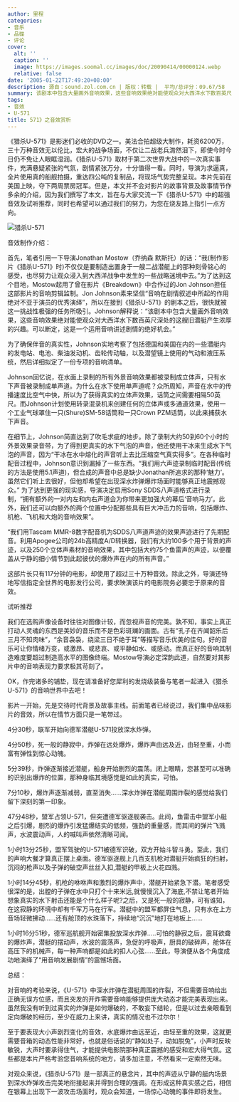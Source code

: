 ```yaml
---
author: 里程
categories:
- 音乐
- 品碟
- 评论
cover:
  alt: ''
  caption: ''
  image: https://images.soomal.cc/images/doc/20090414/00000124.webp
  relative: false
date: '2005-01-22T17:49:20+08:00'
description: 源自：sound.zol.com.cn | 版权：转载 |  平均/总评分：09.67/58
summary: 该剧本中包含大量画外音响效果，这些音响效果绝对能使观众对大西洋水下数百英尺深处的这艘旧潜艇产生浓厚的兴趣。可以断定，这是一个运用音响讲述剧情的绝好机会
tags:
- 音效
- U-571
title: 571》之音效赏析
---
```


《猎杀U-571》是影迷们必收的DVD之一。美法合拍超级大制作，耗资6200万，三十万种音效无以伦比，宏大的战争场面，不仅让二战老兵潸然泪下，即使今时今日仍不免让人眼眶湿润。《猎杀U-571》取材于第二次世界大战中的一次真实事件，充满悬疑紧张的气氛，剧情紧张万分，十分值得一看。同时，导演为求逼真，全片使用真的船舰拍摄，重达四公吨的复制品，将现场气势完整呈现。本片先前在美国上映，夺下两周票房冠军。但是，本文并不会对影片的故事背景及故事情节作多余的介绍，因为我们撰写了本文，旨在与大家交流一下《猎杀U-571》中的超强音效及试听推荐，同时也希望可以通过我们的努力，为您在烧友路上指引一点方向。

![猎杀U-571](https://images.soomal.cc/images/doc/20090414/00000124.webp)



音效制作介绍：

首先，笔者引用一下导演Jonathan Mostow（乔纳森 默斯托）的话：“我(制作影片《猎杀U-571》时)不仅仅是要制造出置身于一艘二战潜艇上的那种刻骨铭心的感受，也尽努力让观众浸入到大西洋战争中发生的一些战略迷境中去。”为了达到这个目地，Mostow起用了曾在影片《Breakdown》中合作过的Jon Johnson担任这部影片的音响剪辑监制。Jon Johnson素来坚信“音响在剧情叙述中所起的作用绝对不亚于演员的优秀演绎”，所以在接到《猎杀U-571》的剧本之后，很快就被这一挑战性极强的任务所吸引。Johnson解释说：“该剧本中包含大量画外音响效果，这些音响效果绝对能使观众对大西洋水下数百英尺深处的这艘旧潜艇产生浓厚的兴趣。可以断定，这是一个运用音响讲述剧情的绝好机会。”

为了确保伴音的真实性，Johnson实地考察了包括德国和美国在内的一些潜艇内的发电站、电池、柴油发动机、齿轮传动轴，以及潜望镜上使用的气动和液压系统，然后详细拟定了一份专项的音响清单。

Johnson回忆说，在水面上录制的所有外景音响效果都被录制成立体声，只有水下声音被录制成单声道。为什么在水下使用单声道呢？众所周知，声音在水中的传播速度比空气中快，所以为了获得真实的立体声效果，话筒之间需要相隔50英尺。而Johnson计划使用转录混录机来创建任何的立体声或多通道效果，使用一个工业气球罩住一只(Shure)SM-58话筒和一只Crown PZM话筒，以此来捕获水下声音。

在细节上，Johnson简直达到了吹毛求疵的地步。除了录制大约50到60个小时的外景效果录音带，为了得到更真实的水下气泡的声音，他还使用干冰来生成水下气泡的声音，因为“干冰在水中熔化的声音听上去比压缩空气真实得多”。在各种临时配音过程中，Johnson意识到漏掉了一些东西。“我们用六声迹录制临时配音(传统的方法是使用5.1声道)，但合成的声音中总是缺少Jonathan所追求的那种‘魅力’。虽然它们听上去很好，但他却希望在出现深水炸弹爆炸场面时能够真正地震撼观众。” 为了达到更强的现实感，导演决定启用Sony SDDS八声道格式进行录制，“拥有额外的一对内左和内右声道会为你带来更加强大的幕后‘音响马力’。此外，我们还可以向额外的两个位置中分配那些具有巨大冲击力的音响，包括爆炸、机枪、飞机和大炮的音响效果”。

“我们用Tascam MMR-8数字配音机为SDDS八声道声迹的效果声迹进行了先期配音。利用Apogee公司的24b高精度A/D转换器，我们有大约100多个用于背景的声迹，以及250个立体声素材的音响效果，其中包括大约75个鱼雷声的声迹，以便覆盖从宁静的细小情节到此起彼伏的爆炸声在内的所有声音。”

这部片长只有117分钟的电影，却使用了超过三十万种音效。除此之外，导演还特地写信指定全世界的电影发行公司，要求映演该片的电影院务必要忠于原来的音效。

试听推荐

我们在选购声像设备时往往对图像计较，而忽视声音的完美。孰不知，事实上真正打动人灵魂的东西是美妙的音乐而不是色彩斑斓的画面。古有“孔子在齐闻韶乐后三月不知肉味”，“余音袅袅，绕梁三日不绝于耳”等描写音乐优美的佳句。好的音乐可让你情绪万变，或激昂、或悲哀、或平静如水、或感动。而真正好的音响其制造难度要超过制造高水平的图像终端。Mostow导演必定深韵此道，自然要对其影片中的音响表现力要求极其苛刻了。

OK，作完诸多的铺垫，现在请准备好您犀利的发烧级装备与笔者一起进入《猎杀U-571》的音响世界中去吧！

影片一开始，先是交待时代背景及故事主线。前面笔者已经说过，我们集中品味影片的音效，所以在情节方面只是一笔带过。

4分30秒，联军开始向德军潜艇U-571投放深水炸弹。

4分50秒，死一般的静寂中，炸弹在远处爆炸，爆炸声由远及近，由轻至重，小而富有弹性到惊心动魄。

5分39秒，炸弹逐渐接近潜艇，船身开始剧烈的震荡。闭上眼睛，您甚至可以准确的识别出爆炸的位置，那种身临其境感觉是如此的真实，可怕。

7分10秒，爆炸声逐渐减弱，直至消失......深水炸弹在潜艇周围炸裂的感觉给我们留下深刻的第一印象。

47分48秒，盟军占领U-571，但突遭德军驱逐舰袭击。此间，鱼雷击中盟军小艇之后引爆，剧烈的爆炸引发猛爆结实的低频，强劲的重量感，而其间的弹片飞溅声，水波震动声，人的喊叫声依然清晰可闻。

1小时13分25秒，盟军驾驶的U-571被德军识破，双方开始斗智斗勇。至此，我们的声响大餐才算真正摆上桌面。德军驱逐舰上几百支机枪对潜艇开始疯狂的扫射，沉闷的枪声以及子弹的破空声丝丝入扣,潜艇的甲板上火花四溅。

1小时14分45秒，机枪的咻咻声和激烈的爆炸声中，潜艇开始紧急下潜。笔者感受很深的是，出膛的子弹在水中只打个十来米远,就慢慢沉入了海底,不禁让笔者开始想象真实的水下射击还能是个什么样子呢?之后，又是死一般的寂静，可有谁知，在这寂静的环境中却有千军万马在行军。潜艇中的盟军都屏住气息，只有水在上方音场轻微拂动......还有舱顶的水珠落下，持续地“沉沉”地打在地板上......

1小时16分51秒，德军巡航舰开始密集投放深水炸弹.....可怕的静寂之后，震耳欲聋的爆炸声，潜艇的摆动声，水波的震荡声，急促的呼吸声，厨具的破碎声，舱体在高压下的机械声，每一种声响都是如此的扣人心弦......至此，导演便从各个角度成功地演绎了“用音响发展剧情”的震憾场面。

总结：

对音响的考验来说，《U-571》中深水炸弹在潜艇周围的炸裂，不但需要音响给出正确无误方位感，而且突发的开炸需要音响能够提供庞大动态才能完美表现出来。虽然我没有听到过真实的炸弹是如何爆破的，不敢妄下结轮，但是以过去亲眼看到定向爆破的经历，至少在威力上来讲，真实的情况也不过尔尔！

至于要表现大小声剧烈变化的音效，水底爆炸由远至近，由轻至重的效果，这就更需要音箱的动态性能非常好，也就是俗话说的“静如处子，动如脱兔”，小声时反映敏锐，大声时要承得住气，才能提供电影院那种真正震撼的感受和宏大得气氛。这些都是本片严格考验您音响系统的地方，请多加注意，不然看来一定索然无味。

对观众来说，《猎杀U-571》是一部真正的悬念片，其中的声迹从宁静的艇内场景到深水炸弹攻击完美地衔接起来并得到合理的强调。在形成这种真实感之后，相信在银幕上出现下一波攻击场面时，观众会知道，一场惊心动魄的事件即将发生。